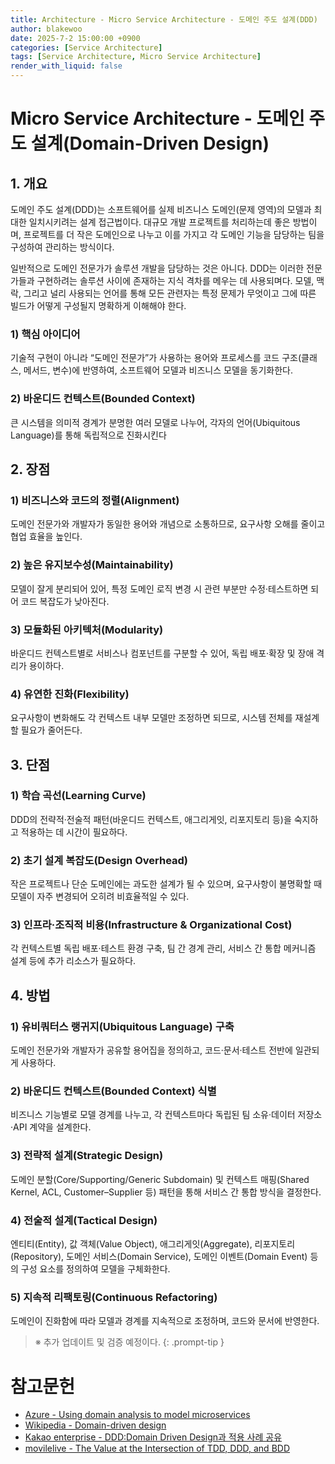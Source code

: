 ```yaml
---
title: Architecture - Micro Service Architecture - 도메인 주도 설계(DDD)
author: blakewoo
date: 2025-7-2 15:00:00 +0900
categories: [Service Architecture]
tags: [Service Architecture, Micro Service Architecture] 
render_with_liquid: false
---
```


# Micro Service Architecture - 도메인 주도 설계(Domain-Driven Design)

## 1. 개요
도메인 주도 설계(DDD)는 소프트웨어를 실제 비즈니스 도메인(문제 영역)의 모델과 최대한 일치시키려는 설계 접근법이다.
대규모 개발 프로젝트를 처리하는데 좋은 방법이며, 프로젝트를 더 작은 도메인으로 나누고 이를 가지고
각 도메인 기능을 담당하는 팀을 구성하여 관리하는 방식이다.

일반적으로 도메인 전문가가 솔루션 개발을 담당하는 것은 아니다. DDD는 이러한 전문가들과 구현하려는 솔루션 사이에 존재하는
지식 격차를 메우는 데 사용되며다. 모델, 맥락, 그리고 널리 사용되는 언어를 통해 모든 관련자는 특정 문제가 무엇이고 그에 따른 빌드가
어떻게 구성될지 명확하게 이해해야 한다.

### 1) 핵심 아이디어   
기술적 구현이 아니라 “도메인 전문가”가 사용하는 용어와 프로세스를 코드 구조(클래스, 메서드, 변수)에 반영하여,
소프트웨어 모델과 비즈니스 모델을 동기화한다.


### 2) 바운디드 컨텍스트(Bounded Context)
큰 시스템을 의미적 경계가 분명한 여러 모델로 나누어, 각자의 언어(Ubiquitous Language)를
통해 독립적으로 진화시킨다

## 2. 장점
### 1) 비즈니스와 코드의 정렬(Alignment)   
도메인 전문가와 개발자가 동일한 용어와 개념으로 소통하므로, 요구사항 오해를 줄이고 협업 효율을 높인다.



### 2) 높은 유지보수성(Maintainability)   
모델이 잘게 분리되어 있어, 특정 도메인 로직 변경 시 관련 부분만 수정·테스트하면 되어 코드 복잡도가 낮아진다.



### 3) 모듈화된 아키텍처(Modularity)   
바운디드 컨텍스트별로 서비스나 컴포넌트를 구분할 수 있어, 독립 배포·확장 및 장애 격리가 용이하다.


### 4) 유연한 진화(Flexibility)      
요구사항이 변화해도 각 컨텍스트 내부 모델만 조정하면 되므로, 시스템 전체를 재설계할 필요가 줄어든다.


## 3. 단점
### 1) 학습 곡선(Learning Curve)   
DDD의 전략적·전술적 패턴(바운디드 컨텍스트, 애그리게잇, 리포지토리 등)을 숙지하고 적용하는 데 시간이 필요하다.


### 2) 초기 설계 복잡도(Design Overhead)   
작은 프로젝트나 단순 도메인에는 과도한 설계가 될 수 있으며, 요구사항이 불명확할 때 모델이 자주 변경되어 오히려 비효율적일 수 있다.


### 3) 인프라·조직적 비용(Infrastructure & Organizational Cost)   
각 컨텍스트별 독립 배포·테스트 환경 구축, 팀 간 경계 관리, 서비스 간 통합 메커니즘 설계 등에 추가 리소스가 필요하다.
  

## 4. 방법
### 1) 유비쿼터스 랭귀지(Ubiquitous Language) 구축   
도메인 전문가와 개발자가 공유할 용어집을 정의하고, 코드·문서·테스트 전반에 일관되게 사용하다.


### 2) 바운디드 컨텍스트(Bounded Context) 식별   
비즈니스 기능별로 모델 경계를 나누고, 각 컨텍스트마다 독립된 팀 소유·데이터 저장소·API 계약을 설계한다.


### 3) 전략적 설계(Strategic Design)   
도메인 분할(Core/Supporting/Generic Subdomain) 및 컨텍스트 매핑(Shared Kernel, ACL, Customer–Supplier 등) 패턴을 통해 서비스 간 통합 방식을 결정한다.


### 4) 전술적 설계(Tactical Design)   
엔티티(Entity), 값 객체(Value Object), 애그리게잇(Aggregate), 리포지토리(Repository), 도메인 서비스(Domain Service), 도메인 이벤트(Domain Event) 등의 구성 요소를 정의하여 모델을 구체화한다.


### 5) 지속적 리팩토링(Continuous Refactoring)   
도메인이 진화함에 따라 모델과 경계를 지속적으로 조정하며, 코드와 문서에 반영한다.


> ※ 추가 업데이트 및 검증 예정이다.
{: .prompt-tip }

# 참고문헌
- [Azure - Using domain analysis to model microservices](https://learn.microsoft.com/en-us/azure/architecture/microservices/model/domain-analysis)
- [Wikipedia - Domain-driven design](https://en.wikipedia.org/wiki/Domain-driven_design)
- [Kakao enterprise - DDD:Domain Driven Design과 적용 사례 공유](https://kakaoentertainment-tech.tistory.com/95)
- [movilelive - The Value at the Intersection of TDD, DDD, and BDD](https://mobilelive.ai/blog/value-of-tdd-bdd-ddd)
